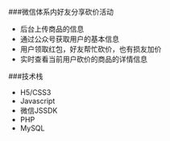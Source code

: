 ###微信体系内好友分享砍价活动
- 后台上传商品的信息
- 通过公众号获取用户的基本信息
- 用户领取红包，好友帮忙砍价，也有损友加价
- 实时查看当前用户砍价的商品的详情信息

###技术栈
- H5/CSS3
- Javascript
- 微信JSSDK
- PHP
- MySQL

